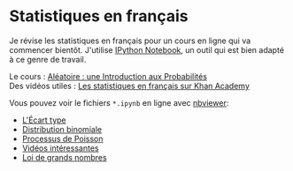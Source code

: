 Statistiques en français
========================

Je révise les statistiques en français pour un cours en ligne qui va
commencer bientôt.  J'utilise [IPython Notebook][ipynb], un outil qui est
bien adapté à ce genre de travail.

Le cours : [Aléatoire : une Introduction aux Probabilités](https://www.coursera.org/course/probas)<br>
Des vidéos utiles : [Les statistiques en français sur Khan Academy](https://fr.khanacademy.org/)

Vous pouvez voir le fichiers `*.ipynb` en ligne avec
[nbviewer](http://nbviewer.ipython.org/):

* [L'Écart type](http://nbviewer.ipython.org/urls/raw.github.com/emk/statistiques_en_francais/master/Ecart%2520type.ipynb)
* [Distribution binomiale](http://nbviewer.ipython.org/urls/raw.github.com/emk/statistiques_en_francais/master/Distribution%2520binomiale.ipynb)
* [Processus de Poisson](http://nbviewer.ipython.org/urls/raw.github.com/emk/statistiques_en_francais/master/Processus%2520de%2520Poisson.ipynb)
* [Vidéos intéressantes](http://nbviewer.ipython.org/urls/raw.github.com/emk/statistiques_en_francais/master/Videos%2520interessantes.ipynb)
* [Loi de grands nombres](http://nbviewer.ipython.org/urls/raw.github.com/emk/statistiques_en_francais/master/Loi%2520de%2520grands%2520nombres.ipynb)

[ipynb]: http://ipython.org/notebook.html
